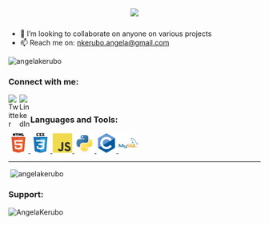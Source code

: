 <h1 align="center">
    <img src="https://readme-typing-svg.herokuapp.com/?lines=Hi+there!+👋🏽;I'm+Angela!;Nice+to+meet+you!+🙂&center=true&size=30&color=9370DB">
</h1>

- 👯 I’m looking to collaborate on anyone on various projects
- 📫 Reach me on: nkerubo.angela@gmail.com 

<p align="left"> <img src="https://komarev.com/ghpvc/?username=angelakerubo&label=Profile%20views&color=9F2B68&style=flat" alt="angelakerubo" /> </p>

### Connect with me:

[<img align="left" alt="Twitter" width="22px" src="https://raw.githubusercontent.com/peterthehan/peterthehan/master/assets/twitter.svg" />](https://twitter.com/Angie_kerubo_)
[<img align="left" alt="LinkedIn" width="22px" src="https://raw.githubusercontent.com/peterthehan/peterthehan/master/assets/linkedin.svg" />](https://www.linkedin.com/in/angela-kerubo-96b4b724a/)<br>


<h3 align="left">Languages and Tools:</h3>
<p align="left">
<a href="https://www.w3.org/html/" target="_blank" rel="noreferrer"> <img src="https://raw.githubusercontent.com/devicons/devicon/master/icons/html5/html5-original-wordmark.svg" alt="html5" width="40" height="40"/> </a>
<a href="https://www.w3schools.com/css/" target="_blank" rel="noreferrer"> <img src="https://raw.githubusercontent.com/devicons/devicon/master/icons/css3/css3-original-wordmark.svg" alt="css3" width="40" height="40"/> </a>
<a href="https://developer.mozilla.org/en-US/docs/Web/JavaScript" target="_blank" rel="noreferrer"> <img src="https://raw.githubusercontent.com/devicons/devicon/master/icons/javascript/javascript-original.svg" alt="javascript" width="40" height="40"/> </a>
<a href="https://www.python.org" target="_blank" rel="noreferrer"> <img src="https://raw.githubusercontent.com/devicons/devicon/master/icons/python/python-original.svg" alt="python" width="40" height="40"/> </a> 
<a href="https://www.cprogramming.com/" target="_blank" rel="noreferrer"> <img src="https://raw.githubusercontent.com/devicons/devicon/master/icons/c/c-original.svg" alt="c" width="40" height="40"/> </a>
<a href="https://www.mysql.com/" target="_blank" rel="noreferrer"> <img src="https://raw.githubusercontent.com/devicons/devicon/master/icons/mysql/mysql-original-wordmark.svg" alt="mysql" width="40" height="40"/> </a>
</p>

---

<p>&nbsp;<img align="center" src="https://github-readme-stats.vercel.app/api?username=angela-kerubo&show_icons=true&locale=en&theme=radical" alt="angelakerubo" /></p>


 <h3 align="left">Support:</h3>
<p><a href="https://ko-fi.com/AngelaKerubo"> <img align="left" src="https://cdn.ko-fi.com/cdn/kofi3.png?v=3" height="50" width="210" alt="AngelaKerubo"</a></p><br><br>
 

